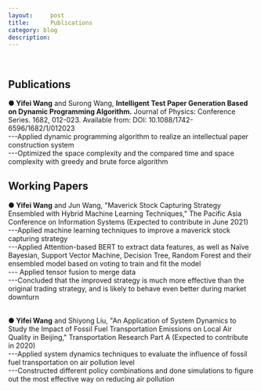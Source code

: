 ```yaml
---
layout:     post
title:      Publications
category: blog
description: 
---
```

<br>
<h2>Publications</h2>
<b>● Yifei Wang</b> and Surong Wang, <b>Intelligent Test Paper Generation Based on Dynamic Programming Algorithm.</b> Journal of Physics: Conference Series. 1682, 012-023. Available from: DOI: 10.1088/1742-6596/1682/1/012023<br>
---Applied dynamic programming algorithm to realize an intellectual paper construction system<br>
---Optimized the space complexity and the compared time and space complexity with greedy and brute force algorithm<br>

<h2>Working Papers</h2>
<b>● Yifei Wang</b> and Jun Wang, "Maverick Stock Capturing Strategy Ensembled with Hybrid Machine Learning Techniques," The Pacific Asia Conference on Information Systems (Expected to contribute in June 2021)<br>
---Applied machine learning techniques to improve a maverick stock capturing strategy<br>
---Applied Attention-based BERT to extract data features, as well as Naïve Bayesian, Support Vector Machine, Decision Tree, Random Forest and their ensembled model based on voting to train and fit the model<br>
--- Applied tensor fusion to merge data<br>
---Concluded that the improved strategy is much more effective than the original trading strategy, and is likely to behave even better during market downturn<br>
<br>

<b>● Yifei Wang</b> and Shiyong Liu, "An Application of System Dynamics to Study the Impact of Fossil Fuel Transportation Emissions on Local Air Quality in Beijing," Transportation Research Part A (Expected to contribute in 2020)<br>
---Applied system dynamics techniques to evaluate the influence of fossil fuel transportation on air pollution level<br>
---Constructed different policy combinations and done simulations to figure out the most effective way on reducing air pollution<br>

